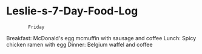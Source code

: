 # Leslie-s-7-Day-Food-Log
            Friday
Breakfast: McDonald's egg mcmuffin with sausage and coffee 
Lunch: Spicy chicken ramen with egg
Dinner: Belgium waffel and coffee
